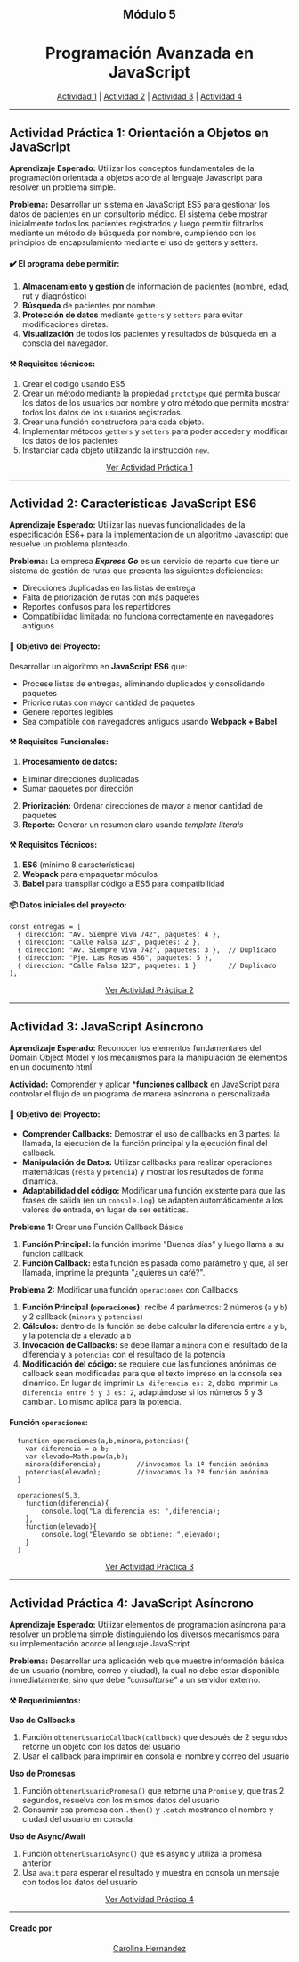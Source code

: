 <h2 align=center > Módulo 5</h2>
<h1 align=center > Programación Avanzada en JavaScript</h1>

<p align="center"> 
  <a href="#actividad1">Actividad 1</a> | 
	<a href="#actividad2">Actividad 2</a> | 
	<a href="#actividad3">Actividad 3</a> |
	<a href="#actividad4">Actividad 4</a> 
</p>

-----

<a name="actividad1">

## Actividad Práctica 1: Orientación a Objetos en JavaScript</a>

**Aprendizaje Esperado:** Utilizar los conceptos fundamentales de la programación orientada a objetos acorde al lenguaje Javascript para resolver un problema simple.

**Problema:** Desarrollar un sistema en JavaScript ES5 para gestionar los datos de pacientes en un consultorio médico. El sistema debe mostrar inicialmente todos los pacientes registrados y luego permitir filtrarlos mediante un método de búsqueda por nombre, cumpliendo con los principios de encapsulamiento mediante el uso de getters y setters.

#### ✔️ El programa debe permitir:

1. **Almacenamiento y gestión** de información de pacientes (nombre, edad, rut y diagnóstico)
2. **Búsqueda** de pacientes por nombre.
3. **Protección de datos** mediante `getters` y `setters` para evitar modificaciones diretas.
4. **Visualización** de todos los pacientes y resultados de búsqueda en la consola del navegador.

#### ⚒️ Requisitos técnicos:
1. Crear el código usando ES5
2. Crear un método mediante la propiedad `prototype` que permita buscar los datos de los usuarios por nombre y otro método que permita mostrar todos los datos de los usuarios registrados.
3. Crear una función constructora para cada objeto.
4. Implementar métodos `getters` y `setters` para poder acceder y modificar los datos de los pacientes
5. Instanciar cada objeto utilizando la instrucción `new`.

<p align="center"> 
  <a href="https://carohernz.github.io/Modulo-5_ABP/ABP1.html">Ver Actividad Práctica 1</a>
</p>

----

<a name="actividad2">

## Actividad 2: Características JavaScript ES6</a>

**Aprendizaje Esperado:** Utilizar las nuevas funcionalidades de la especificación ES6+ para la implementación de un algoritmo Javascript que resuelve un problema planteado.

**Problema:** La empresa ***Express Go*** es un servicio de reparto que tiene un sistema de gestión de rutas que presenta las siguientes deficiencias:

* Direcciones duplicadas en las listas de entrega
* Falta de priorización de rutas con más paquetes
* Reportes confusos para los repartidores
* Compatibilidad limitada: no funciona correctamente en navegadores antiguos

#### 🎯 Objetivo del Proyecto:
Desarrollar un algoritmo en **JavaScript ES6** que:

  * Procese listas de entregas, eliminando duplicados y consolidando paquetes
  * Priorice rutas con mayor cantidad de paquetes
  * Genere reportes legibles
  * Sea compatible con navegadores antiguos usando **Webpack + Babel**

#### ⚒️ Requisitos Funcionales:

1. **Procesamiento de datos:**
  * Eliminar direcciones duplicadas
  * Sumar paquetes por dirección
2. **Priorización:** Ordenar direcciones de mayor a menor cantidad de paquetes
3. **Reporte:** Generar un resumen claro usando *template literals*

#### ⚒️ Requisitos Técnicos:
1. **ES6** (mínimo 8 características)
2. **Webpack** para empaquetar módulos
3. **Babel** para transpilar código a ES5 para compatibilidad

#### 📦 Datos iniciales del proyecto:

````
const entregas = [
  { direccion: "Av. Siempre Viva 742", paquetes: 4 },
  { direccion: "Calle Falsa 123", paquetes: 2 },
  { direccion: "Av. Siempre Viva 742", paquetes: 3 },  // Duplicado
  { direccion: "Pje. Las Rosas 456", paquetes: 5 },
  { direccion: "Calle Falsa 123", paquetes: 1 }        // Duplicado
];
````


<p align="center"> 
  <a href="https://carohernz.github.io/Modulo-5_ABP/ABP2.html">Ver Actividad Práctica 2</a>
</p>

----

<a name="actividad3">

## Actividad 3: JavaScript Asíncrono </a>

**Aprendizaje Esperado:** Reconocer los elementos fundamentales del Domain Object Model y los mecanismos para la manipulación de elementos en un documento html

**Actividad:** Comprender y aplicar ***funciones callback** en JavaScript para controlar el flujo de un programa de manera asíncrona o personalizada.

#### 🎯 Objetivo del Proyecto:

* **Comprender Callbacks:** Demostrar el uso de callbacks en 3 partes: la llamada, la ejecución de la función principal y la ejecución final del callback.
* **Manipulación de Datos:** Utilizar callbacks para realizar operaciones matemáticas (`resta` y `potencia`) y mostrar los resultados de forma dinámica.
* **Adaptabilidad del código:** Modificar una función existente para que las frases de salida (en un `console.log`) se adapten automáticamente a los valores de entrada, en lugar de ser estáticas.

**Problema 1:** Crear una Función Callback Básica

1. **Función Principal:** la función imprime "Buenos días" y luego llama a su función callback
2. **Función Callback:** esta función es pasada como parámetro y que, al ser llamada, imprime la pregunta "¿quieres un café?".

**Problema 2:** Modificar una función `operaciones` con Callbacks

1. **Función Principal (`operaciones`):** recibe 4 parámetros: 2 números (`a` y `b`) y 2 callback (`minora` y `potencias`)
2. **Cálculos:** dentro de la función se debe calcular la diferencia entre `a` y `b`, y la potencia de `a` elevado a `b`
3. **Invocación de Callbacks:** se debe llamar a `minora` con el resultado de la diferencia y a `potencias` con el resultado de la potencia
4. **Modificación del código:** se requiere que las funciones anónimas de callback sean modificadas para que el texto impreso en la consola sea dinámico. En lugar de imprimir `La diferencia es: 2`, debe imprimir `La diferencia entre 5 y 3 es: 2`, adaptándose si los números 5 y 3 cambian. Lo mismo aplica para la potencia.

#### Función `operaciones`:

````
  function operaciones(a,b,minora,potencias){
    var diferencia = a-b;
    var elevado=Math.pow(a,b);
    minora(diferencia);         //invocamos la 1ª función anónima
    potencias(elevado);         //invocamos la 2ª función anónima
  }

  operaciones(5,3,
    function(diferencia){
        console.log("La diferencia es: ",diferencia);
    },
    function(elevado){
        console.log("Elevando se obtiene: ",elevado);
    }
  )
````


<p align="center"> 
  <a href="https://carohernz.github.io/Modulo-5_ABP/ABP3.html">Ver Actividad Práctica 3</a>
</p>

----

<a name="actividad4">

## Actividad Práctica 4: JavaScript Asíncrono</a>

**Aprendizaje Esperado:** Utilizar elementos de programación asíncrona para resolver un problema simple distinguiendo los diversos mecanismos para su implementación acorde al lenguaje JavaScript.

**Problema:** Desarrollar una aplicación web que muestre información básica de un usuario (nombre, correo y ciudad), la cuál no debe estar disponible inmediatamente, sino que debe <em>"consultarse"</em> a un servidor externo.

#### ⚒️ Requerimientos:

**Uso de Callbacks**
1. Función `obtenerUsuarioCallback(callback)` que después de 2 segundos retorne un objeto con los datos del usuario
2. Usar el callback para imprimir en consola el nombre y correo del usuario

**Uso de Promesas**
1. Función `obtenerUsuarioPromesa()` que retorne una `Promise` y, que tras 2 segundos, resuelva con los mismos datos del usuario
2. Consumir esa promesa con `.then()` y `.catch` mostrando el nombre y ciudad del usuario en consola

**Uso de Async/Await**
1. Función `obtenerUsuarioAsync()` que es async y utiliza la promesa anterior
2. Usa `await` para esperar el resultado y muestra en consola un mensaje con todos los datos del usuario


<p align="center"> 
  <a href="https://carohernz.github.io/Modulo-5_ABP/ABP4.html">Ver Actividad Práctica 4</a>
</p>

----

#### Creado por
<p align="center"> 
  <a href="https://github.com/CaroHernz">Carolina Hernández</a>
</p>